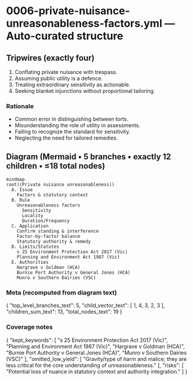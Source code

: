 # 0006-private-nuisance-unreasonableness-factors.yml — Auto-curated structure

## Tripwires (exactly four)

1. Conflating private nuisance with trespass.
2. Assuming public utility is a defence.
3. Treating extraordinary sensitivity as actionable.
4. Seeking blanket injunctions without proportional tailoring.

### Rationale
- Common error in distinguishing between torts.
- Misunderstanding the role of utility in assessments.
- Failing to recognize the standard for sensitivity.
- Neglecting the need for tailored remedies.

## Diagram (Mermaid • 5 branches • exactly 12 children • ≤18 total nodes)

```mermaid
mindmap
root((Private nuisance unreasonableness))
  A. Issue
    Factors & statutory context
  B. Rule
    Unreasonableness factors
      Sensitivity
      Locality
      Duration/Frequency
  C. Application
    Confirm standing & interference
    Factor-by-factor balance
    Statutory authority & remedy
  D. Limits/Statutes
    s 25 Environment Protection Act 2017 (Vic)
    Planning and Environment Act 1987 (Vic)
  E. Authorities
    Hargrave v Goldman (HCA)
    Burnie Port Authority v General Jones (HCA)
    Munro v Southern Dairies (VSC)
```

### Meta (recomputed from diagram text)


{
  "top_level_branches_text": 5,
  "child_vector_text": [
    1,
    4,
    3,
    2,
    3
  ],
  "children_sum_text": 13,
  "total_nodes_text": 19
}

### Coverage notes

{
  "kept_keywords": [
    "s 25 Environment Protection Act 2017 (Vic)",
    "Planning and Environment Act 1987 (Vic)",
    "Hargrave v Goldman (HCA)",
    "Burnie Port Authority v General Jones (HCA)",
    "Munro v Southern Dairies (VSC)"
  ],
  "omitted_low_yield": [
    "Gravity/type of harm and malice; they are less critical for the core understanding of unreasonableness."
  ],
  "risks": [
    "Potential loss of nuance in statutory context and authority integration."
  ]
}
